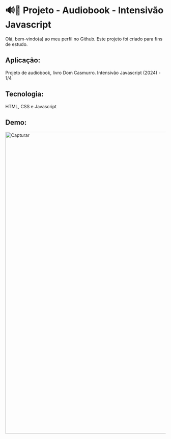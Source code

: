 # 🔊📖 Projeto - Audiobook - Intensivão Javascript
Olá, bem-vindo(a) ao meu perfil no Github.
Este projeto foi criado para fins de estudo.

## Aplicação:
Projeto de audiobook, livro Dom Casmurro.
Intensivão Javascript (2024) - 1/4

## Tecnologia:
HTML, CSS e Javascript

## Demo:
<img width="946" alt="Capturar" src="https://github.com/raquelbarra/audio-book-js/assets/8225317/b8f5ca90-f244-4b28-ae34-1ec86a04ee94">
